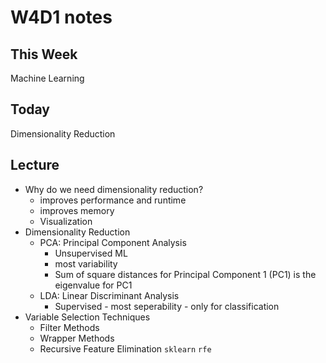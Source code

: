 # W4D1 notes

## This Week

Machine Learning

## Today

Dimensionality Reduction

## Lecture

- Why do we need dimensionality reduction?
  - improves performance and runtime
  - improves memory
  - Visualization
- Dimensionality Reduction
  - PCA: Principal Component Analysis
    - Unsupervised ML
    - most variability
    - Sum of square distances for Principal Component 1 (PC1) is the eigenvalue for PC1
  - LDA: Linear Discriminant Analysis
    - Supervised - most seperability - only for classification
- Variable Selection Techniques
  - Filter Methods
  - Wrapper Methods
  - Recursive Feature Elimination
        `sklearn` `rfe`